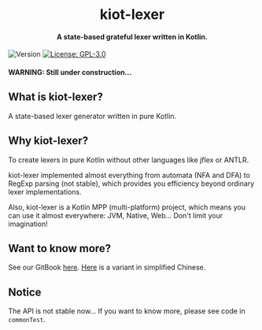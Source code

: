 <h1 align="center">kiot-lexer</h1>
<h4 align="center">A state-based grateful lexer written in Kotlin. </h4>
<p>
  <img alt="Version" src="https://img.shields.io/badge/version-1.0.6.2-blue.svg?cacheSeconds=2592000" />
  <a href="./LICENSE.md" target="_blank">
    <img alt="License: GPL-3.0" src="https://img.shields.io/badge/License-GPL--3.0-yellow.svg" />
  </a>
</p>

#### WARNING: Still under construction...

## What is kiot-lexer?

A state-based lexer generator written in pure Kotlin.

## Why kiot-lexer?

To create lexers in pure Kotlin without other languages like jflex or ANTLR.

kiot-lexer implemented almost everything from automata (NFA and DFA) to RegExp parsing (not stable), which provides you efficiency beyond ordinary lexer implementations.

Also, kiot-lexer is a Kotlin MPP (multi-platform) project, which means you can use it almost everywhere: JVM, Native, Web... Don't limit your imagination!

## Want to know more?

See our GitBook [here](https://mivik.gitbook.io/kiot-lexer). [Here](https://mivik.gitbook.io/kiot-lexer/v/chinese/) is a variant in simplified Chinese.

## Notice

The API is not stable now... If you want to know more, please see code in `commonTest`.
